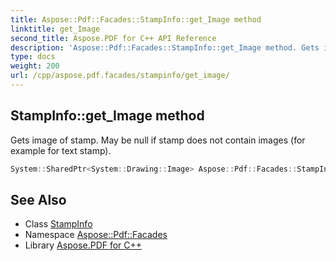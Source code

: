 ```yaml
---
title: Aspose::Pdf::Facades::StampInfo::get_Image method
linktitle: get_Image
second_title: Aspose.PDF for C++ API Reference
description: 'Aspose::Pdf::Facades::StampInfo::get_Image method. Gets image of stamp. May be null if stamp does not contain images (for example for text stamp) in C++.'
type: docs
weight: 200
url: /cpp/aspose.pdf.facades/stampinfo/get_image/
---
```

## StampInfo::get_Image method


Gets image of stamp. May be null if stamp does not contain images (for example for text stamp).

```cpp
System::SharedPtr<System::Drawing::Image> Aspose::Pdf::Facades::StampInfo::get_Image() const
```

## See Also

* Class [StampInfo](../)
* Namespace [Aspose::Pdf::Facades](../../)
* Library [Aspose.PDF for C++](../../../)
